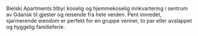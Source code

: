 Bielski Apartments tilbyr koselig og hjemmekoselig innkvartering i sentrum av Gdansk til gjester og reisende fra hele verden. Pent innredet, sjarmerende eiendom er perfekt for en gruppe venner, to par eller avslappet og hyggelig familieferie.